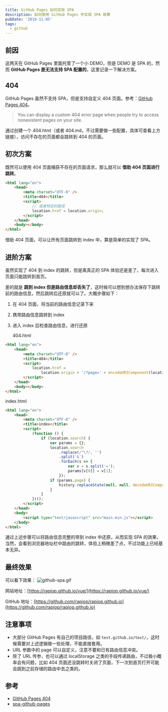 ```yaml
---
title: GitHub Pages 如何实现 SPA
description: 如何使用 GitHub Pages 中实现 SPA 效果
pubDate: '2019-11-05'
tags:
  - github
---
```


## 前因

这两天在 GitHub Pages 里面托管了一个小 DEMO，但是 DEMO 是 SPA 的，然而 **GitHub Pages 是无法支持 SPA 配置的**，这里记录一下解决方案。

## 404

GitHub Pages 虽然不支持 SPA，但是支持自定义 404 页面。参考：[GitHub Pages 404](https://help.github.com/en/github/working-with-github-pages/creating-a-custom-404-page-for-your-github-pages-site)。

> You can display a custom 404 error page when people try to access nonexistent pages on your site.

通过创建一个 404.html（或者 404.md，不过需要做一些配置，具体可查看上方链接），访问不存在的页面都会跳转到 404 的页面。

## 初次方案

既然可以使用 404 页面捕获不存在的页面请求，那么就可以 **借助 404 页面进行跳转**。

```html
<html lang="en">
    <head>
        <meta charset="UTF-8" />
        <title>404</title>
        <script>
            // 或者特定的路径
            location.href = location.origin;
        </script>
    </head>
    <body></body>
</html>
```

借助 404 页面，可以让所有页面跳转到 index 中，算是简单的实现了 SPA。

## 进阶方案

虽然实现了 404 到 index 的跳转，但是离真正的 SPA 体验还是差了，每次进入页面只能跳转到首页。

差的就是 **跳到 index 但是路由信息却丢失了**，这时候可以想到想办法保存下跳转前的路由信息，然后跳转后还原就可以了。大概步骤如下：

1. 在 404 页面，将当前的路由信息记录下来
2. 携带路由信息跳转到 index
3. 进入 index 后检查路由信息，进行还原

    404.html

```html
<html lang="en">
    <head>
        <meta charset="UTF-8" />
        <title>404</title>
        <script>
            location.href =
                location.origin + '/?page=' + encodeURIComponent(location.href.replace(location.origin, ''));
        </script>
    </head>
    <body></body>
</html>
```

index.html

```html
<html lang="en">
    <head>
        <meta charset="UTF-8" />
        <title>index</title>
        <script>
            (function () {
                if (location.search) {
                    var params = {};
                    location.search
                        .replace(/^\?/, '')
                        .split('&')
                        .forEach(s => {
                            var v = s.split('=');
                            params[v[0]] = v[1];
                        });
                    if (params.page) {
                        history.replaceState(null, null, decodeURIComponent(params.page));
                    }
                }
            })();
        </script>
    </head>
    <body>
        <script type="text/javascript" src="main.min.js"></script>
    </body>
</html>
```

通过上述步骤可以将路由信息完整的带到 index 中还原，从而实现 SPA 的效果，当然，会看到浏览器地址栏中路由的跳转，体验上稍微差了点，不过功能上已经基本无异。

## 最终效果

可以看下效果： ![github-spa.gif](https://stg.heyfe.org/images/2019-github-pages-spa.gif)

网站地址：[https://rapiop.github.io/vue/](https://rapiop.github.io/vue/)

GitHub 地址：[https://github.com/rapiop/rapiop.github.io](https://github.com/rapiop/rapiop.github.io)

## 注意事项

-   大部分 GitHub Pages 有自己的项目路径，如 `test.github.io/test/`，这时候需要对上述逻辑做一些处理，不能直接套用。
-   URL 参数中的 page 可以自定义，注意不要和已有路由信息冲突。
-   除了 URL 传参，也可以通过 localStorage 之类的手段传递路由，不过极小概率会有问题，比如 404 页面还没跳转时关闭了页面，下一次到首页打开可能会跳到之前存储的路由中去之类的。

## 参考

-   [GitHub Pages 404](https://help.github.com/en/github/working-with-github-pages/creating-a-custom-404-page-for-your-github-pages-site)
-   [spa-github-pages](https://github.com/rafrex/spa-github-pages)